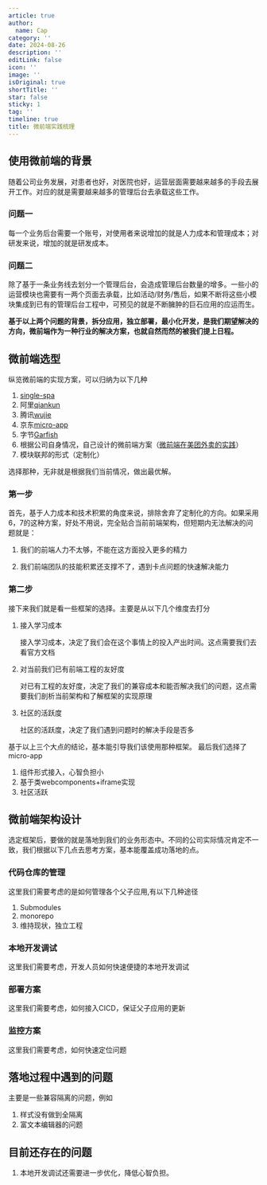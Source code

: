 ```yaml
---
article: true
author:
  name: Cap
category: ''
date: 2024-08-26
description: ''
editLink: false
icon: ''
image: ''
isOriginal: true
shortTitle: ''
star: false
sticky: 1
tag: ''
timeline: true
title: 微前端实践梳理
---
```





## 使用微前端的背景

随着公司业务发展，对患者也好，对医院也好，运营层面需要越来越多的手段去展开工作。对应的就是需要越来越多的管理后台去承载这些工作。

### 问题一

每一个业务后台需要一个账号，对使用者来说增加的就是人力成本和管理成本；对研发来说，增加的就是研发成本。

### 问题二

除了基于一条业务线去划分一个管理后台，会造成管理后台数量的增多。一些小的运营模块也需要有一两个页面去承载，比如活动/财务/售后，如果不断将这些小模块集成到已有的管理后台工程中，可预见的就是不断臃肿的巨石应用的应运而生。

**基于以上两个问题的背景，拆分应用，独立部署，最小化开发，是我们期望解决的方向，微前端作为一种行业的解决方案，也就自然而然的被我们提上日程。**

## 微前端选型

纵览微前端的实现方案，可以归纳为以下几种

1. [single-spa](https://single-spa.js.org/)
2. 阿里[qiankun](https://qiankun.umijs.org/zh/guide)
3. 腾讯[wujie](https://wujie-micro.github.io/doc/guide/)
4. 京东[micro-app](https://micro-zoe.github.io/micro-app/)
5. 字节[Garfish](https://www.garfishjs.org/)
6. 根据公司自身情况，自己设计的微前端方案（[微前端在美团外卖的实践](https://tech.meituan.com/2020/02/27/meituan-waimai-micro-frontends-practice.html)）
7. 模块联邦的形式（定制化）

选择那种，无非就是根据我们当前情况，做出最优解。

### 第一步

首先，基于人力成本和技术积累的角度来说，排除舍弃了定制化的方向。如果采用6，7的这种方案，好处不用说，完全贴合当前前端架构，但短期内无法解决的问题就是：

1. 我们的前端人力不太够，不能在这方面投入更多的精力

2. 我们前端团队的技能积累还支撑不了，遇到卡点问题的快速解决能力

### 第二步

接下来我们就是看一些框架的选择。主要是从以下几个维度去打分

1. 接入学习成本

    接入学习成本，决定了我们会在这个事情上的投入产出时间。这点需要我们去看官方文档
2. 对当前我们已有前端工程的友好度

    对已有工程的友好度，决定了我们的兼容成本和能否解决我们的问题，这点需要我们剖析当前架构和了解框架的实现原理
3. 社区的活跃度

    社区的活跃度，决定了我们遇到问题时的解决手段是否多

基于以上三个大点的结论，基本能引导我们该使用那种框架。
最后我们选择了micro-app

1. 组件形式接入，心智负担小
2. 基于类webcomponents+iframe实现
3. 社区活跃

## 微前端架构设计

选定框架后，要做的就是落地到我们的业务形态中。不同的公司实际情况肯定不一致，我们根据以下几点去思考方案，基本能覆盖成功落地的点。

### 代码仓库的管理

这里我们需要考虑的是如何管理各个父子应用,有以下几种途径

1. Submodules
2. monorepo
3. 维持现状，独立工程

### 本地开发调试

这里我们需要考虑，开发人员如何快速便捷的本地开发调试

### 部署方案

这里我们需要考虑，如何接入CICD，保证父子应用的更新

### 监控方案

这里我们需要考虑，如何快速定位问题

## 落地过程中遇到的问题

主要是一些兼容隔离的问题，例如

1. 样式没有做到全隔离
2. 富文本编辑器的问题

## 目前还存在的问题

1. 本地开发调试还需要进一步优化，降低心智负担。

